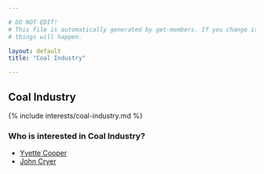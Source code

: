 ```yaml
---

# DO NOT EDIT!
# This file is automatically generated by get-members. If you change it, bad
# things will happen.

layout: default
title: "Coal Industry"

---
```


## Coal Industry

{% include interests/coal-industry.md %}

### Who is interested in Coal Industry?


* [Yvette Cooper](/members/yvette-cooper.html)
* [John Cryer](/members/john-cryer.html)
